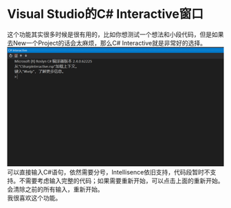 # Visual Studio的C# Interactive窗口
这个功能其实很多时候是很有用的，比如你想测试一个想法和小段代码，但是如果去New一个Project的话会太麻烦，那么C# Interactive就是非常好的选择。  
![](../Images/csharpinteractive.png)  
可以直接输入C#语句，依然需要分号，Intellisence依旧支持，代码段暂时不支持。不需要考虑输入完整的代码；如果需要重新开始，可以点击上面的重新开始。会清除之前的所有输入，重新开始。  
我很喜欢这个功能。